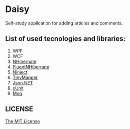 # Daisy

Self-study application for adding articles and comments.

## List of used tecnologies and libraries:
1. WPF
2. WCF
3. [NHibernate](http://nhibernate.info)
4. [FluentNHibernate](http://www.fluentnhibernate.org/)
5. [Ninject](http://www.ninject.org/)
6. [TinyMapper](http://tinymapper.net)
7. [Json.NET](http://www.newtonsoft.com/json)
8. [xUnit](https://github.com/xunit/xunit)
9. [Moq](http://www.moqthis.com)


## LICENSE
[The MIT License](https://github.com/Sufflavus/Daisy-v1/blob/master/LICENSE)